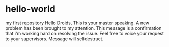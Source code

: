 # hello-world
my first repository
Hello Droids,
This is your master speaking. A new problem has been brought to my attention.
This message is a confirmation that i'm working hard on resolving the issue.
Feel free to voice your request to your supervisors.
Message will selfdestruct.
